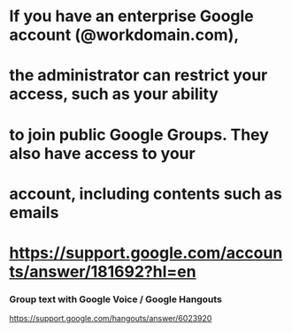 # If you have an enterprise Google account (@workdomain.com),
# the administrator can restrict your access, such as your ability
# to join public Google Groups. They also have access to your
# account, including contents such as emails
# https://support.google.com/accounts/answer/181692?hl=en


### Group text with Google Voice / Google Hangouts
https://support.google.com/hangouts/answer/6023920